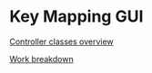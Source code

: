 # Key Mapping GUI

[Controller classes overview](gsoc2016_keyboard_classes_overview)

[Work breakdown](gsoc2016_keyboard_work_breakdown)
